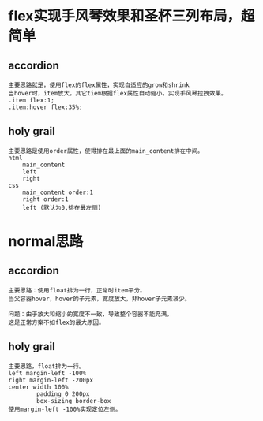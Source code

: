 # flex实现手风琴效果和圣杯三列布局，超简单
## accordion
    主要思路就是，使用flex的flex属性，实现自适应的grow和shrink
    当hover时，item放大，其它tiem根据flex属性自动缩小，实现手风琴拉拽效果。
    .item flex:1;
    .item:hover flex:35%;

## holy grail
    主要思路是使用order属性，使得排在最上面的main_content排在中间。
    html
        main_content
        left
        right
    css
        main_content order:1
        right order:1
        left (默认为0,排在最左侧)

# normal思路
## accordion
    主要思路：使用float排为一行，正常时item平分。
    当父容器hover，hover的子元素，宽度放大，非hover子元素减少。

    问题：由于放大和缩小的宽度不一致，导致整个容器不能充满。
    这是正常方案不如flex的最大原因。

## holy grail
    主要思路，float排为一行。
    left margin-left -100%
    right margin-left -200px
    center width 100%
            padding 0 200px
            box-sizing border-box
    使用margin-left -100%实现定位左侧。
